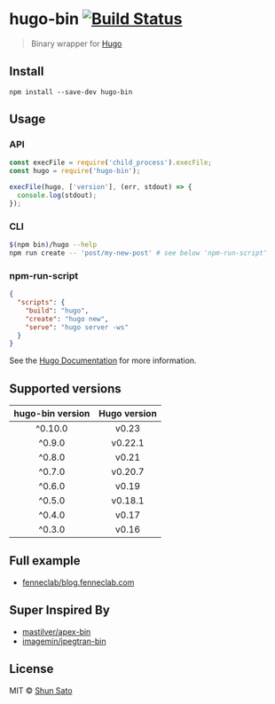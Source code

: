 # hugo-bin [![Build Status](https://travis-ci.org/fenneclab/hugo-bin.svg?branch=master)](https://travis-ci.org/fenneclab/hugo-bin)

> Binary wrapper for [Hugo](https://gohugo.io/)

## Install

```
npm install --save-dev hugo-bin
```

## Usage

### API

```js
const execFile = require('child_process').execFile;
const hugo = require('hugo-bin');

execFile(hugo, ['version'], (err, stdout) => {
  console.log(stdout);
});
```

### CLI

```sh
$(npm bin)/hugo --help
npm run create -- 'post/my-new-post' # see below 'npm-run-script'
```

### npm-run-script

```json
{
  "scripts": {
    "build": "hugo",
    "create": "hugo new",
    "serve": "hugo server -ws"
  }
}
```

See the [Hugo Documentation](https://gohugo.io/) for more information.

## Supported versions

|  hugo-bin version | Hugo version |
|:-----------------:|:------------:|
|       ^0.10.0     |     v0.23    |
|       ^0.9.0      |     v0.22.1  |
|       ^0.8.0      |     v0.21    |
|       ^0.7.0      |     v0.20.7  |
|       ^0.6.0      |     v0.19    |
|       ^0.5.0      |     v0.18.1  |
|       ^0.4.0      |     v0.17    |
|       ^0.3.0      |     v0.16    |

## Full example

- [fenneclab/blog.fenneclab.com](https://github.com/fenneclab/blog.fenneclab.com)

## Super Inspired By

- [mastilver/apex-bin](https://github.com/mastilver/apex-bin)
- [imagemin/jpegtran-bin](https://github.com/imagemin/jpegtran-bin)

## License

MIT © [Shun Sato](http://blog.fenneclab.com/)
